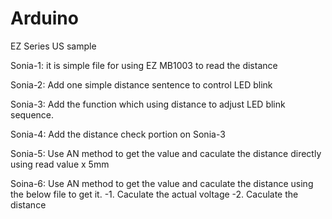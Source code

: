 # Arduino
EZ Series US sample

Sonia-1: it is simple file for using EZ MB1003 to read the distance

Sonia-2: Add one simple distance sentence to control LED blink

Sonia-3: Add the function which using distance to adjust LED blink sequence.

Sonia-4: Add the distance check portion on Sonia-3

Sonia-5: Use AN method to get the value and caculate the distance directly using read value x 5mm

Soina-6: Use AN method to get the value and caculate the distance using the below file to get it.
         -1. Caculate the actual voltage
         -2. Caculate the distance
